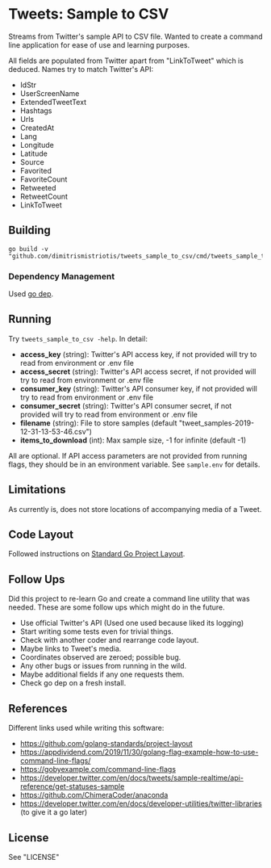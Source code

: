 # Tweets: Sample to CSV

Streams from Twitter's sample API to CSV file. Wanted to create a command line application for ease of use and learning purposes.

All fields are populated from Twitter apart from "LinkToTweet" which is deduced. Names try to match Twitter's API:

* IdStr
* UserScreenName
* ExtendedTweetText
* Hashtags
* Urls
* CreatedAt
* Lang
* Longitude
* Latitude
* Source
* Favorited
* FavoriteCount
* Retweeted
* RetweetCount
* LinkToTweet

## Building

```
go build -v "github.com/dimitrismistriotis/tweets_sample_to_csv/cmd/tweets_sample_to_csv/"
```

### Dependency Management

Used [go dep](https://golang.github.io/dep/).

## Running

Try ```tweets_sample_to_csv -help```. In detail:

* **access_key** (string): Twitter's API access key, if not provided will try to read from environment or .env file
* **access_secret** (string): Twitter's API access secret, if not provided will try to read from environment or .env file
* **consumer_key** (string): Twitter's API consumer key, if not provided will try to read from environment or .env file
* **consumer_secret** (string): Twitter's API consumer secret, if not provided will try to read from environment or .env file
* **filename** (string): File to store samples (default "tweet_samples-2019-12-31-13-53-46.csv")
* **items_to_download** (int): Max sample size, -1 for infinite (default -1)

All are optional. If API access parameters are not provided from running flags, they should be in an environment variable. See ```sample.env``` for details.

## Limitations

As currently is, does not store locations of accompanying media of a Tweet.

##  Code Layout

Followed instructions on [Standard Go Project Layout](https://github.com/golang-standards/project-layout).

## Follow Ups

Did this project to re-learn Go and create a command line utility that was needed. These are some follow ups which might do in the future.

* Use official Twitter's API (Used one used because liked its logging)
* Start writing some tests even for trivial things.
* Check with another coder and rearrange code layout.
* Maybe links to Tweet's media.
* Coordinates observed are zeroed; possible bug.
* Any other bugs or issues from running in the wild.
* Maybe additional fields if any one requests them.
* Check go dep on a fresh install.

## References

Different links used while writing this software:

* <https://github.com/golang-standards/project-layout>
* <https://appdividend.com/2019/11/30/golang-flag-example-how-to-use-command-line-flags/>
* <https://gobyexample.com/command-line-flags>
* <https://developer.twitter.com/en/docs/tweets/sample-realtime/api-reference/get-statuses-sample>
* <https://github.com/ChimeraCoder/anaconda>
* <https://developer.twitter.com/en/docs/developer-utilities/twitter-libraries> (to give it a go later)

## License

See "LICENSE"

